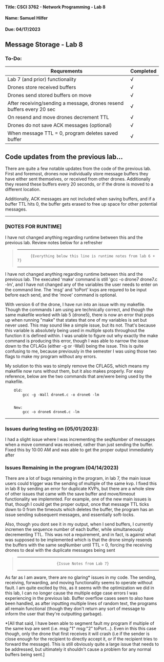 #### Title: CSCI 3762 - Network Programming - Lab 8

#### Name: Samuel Hilfer

#### Due: 04/17/2023

## Message Storage - Lab 8

### To-Do:				

| Requrements                                                               | Completed |
|---------------------------------------------------------------------------|-----------|
| Lab 7 (and prior) functionality                                           | √         |
| Drones store received buffers                                             | √         |
| Drones send stored buffers on move                                        | √         |
| After receiving/sending a message, drones resend buffers every 20 sec     | √         |
| On resend and move drones decrement TTL                                   | √         |
| Drones do not save ACK messages (optional)                                | √         |
| When message TTL = 0, program deletes saved buffer                        | √         |

## Code updates from the previous lab...
	
There are quite a few notable updates from the code of the previous lab. First and foremost, drones now individually store message buffers they have either sent themselves, or received from other drones. Additionally they resend these buffers every 20 seconds, or if the drone is moved to a different location.

Additionally, ACK messages are not included when saving buffers, and if a buffer TTL hits 0, the buffer gets erased to free up space for other potential messages.

---------------------------------------------------------------------------

### [NOTES FOR RUNTIME]
	
I have not changed anything regarding runtime between this and the previous lab. Review notes below for a refresher 
         
> ---------------------------------------------------------------------------         
>           {Everything below this line is runtime notes from lab 6 + 7}
> ---------------------------------------------------------------------------
       
I have not changed anything regarding runtime between this and the previous lab. The executed 'make' command is still 'gcc -o drone7 drone7.c -lm', and I have not changed any of the variables the user needs to enter on the command line. The 'msg' and 'toPort' kvps are requred to be input before each send, and the 'move' command is optional.       
       
With version 6 of the drone, I have run into an issue with my makefile. Though the commands I am using are technically correct, and though the same makefile worked with lab 5 (drone5), there is now an error that pops up when running "make" that states that one of my variables is set but never used. This may sound like a simple issue, but its not. That's because this variable is absolutely being used in multiple spots throughout the function it is defined within. I was unable to figure out why exactly the make command is producing this error, though I was able to narrow the issue down to the CFLAGs (either -g or -Wall) being the issue. This is quite confusing to me, because previously in the semester I was using those two flags to make my program without any errors.
    
My solution to this was to simply remove the CFLAGS, which means my makefile now runs without them, but it also makes properly. For easy reference, below are the two commands that are/were being used by the makefile.
    
        Old:
            gcc -g -Wall drone6.c -o drone6 -lm
    
    
        New:
            gcc -o drone6 drone6.c -lm
         

---------------------------------------------------------------------------


### Issues during testing on (05/01/2023):

I had a slight issue where I was incrementing the seqNumber of messages when a move command was received, rather than just sending the buffer. Fixed this by 10:00 AM and was able to get the proper output immediately after
    
### Issues Remaining in the program (04/14/2023)
    

There are a lot of bugs remaining in the program, in lab 7, the main issue users could trigger was the sending of multiple of the same kvp. I fixed this in lab 8 by sending an error for duplicate KVPs, but there are a whole slew of other issues that came with the save buffer and move/timeout functionality we implemnted. For example, one of the new main issues is that, though I could get the proper output, once that message TTL ticks down to 0 from the timeouts which deletes the buffer, the program has an issue sending subsequent messages, and essentially soft-locks. 

Also, though you dont see it in my output, when I send buffers, I currently incremen the sequence number of each buffer, while simultaneously decrementing TTL. This was not a requirement, and in fact, is against what was supposed to be implemented which is that the drone simply resends the buffers with the same seqNumber until TTL = 0, forcing the receiving drones to deal with the duplicate messages being sent


> ---------------------------------------------------------------------------         
>                       {Issue Notes from Lab 7}
> ---------------------------------------------------------------------------

As far as I am aware, there are no glaring* issues in my code. The sending, receiving, forwarding, and moving functionality seems to operate without fault. I am quite excited by this, as it seems with the optimization we did in this lab, I can no longer cause the multiple edge case errors I was experiencing in the previous lab. Buffer overflow cases seem to also have been handled, as after inputting multiple lines of random text, the programs all remain functional (though they don't return any sort of message to inform the user that they're outputting garbage).
      
*[All that said, I have been able to segment fault my program if multiple of the same kvp are sent (i.e. msg:"1" msg:"2" toPort...). Even in this this case though, only the drone that first receives it will crash (i.e if the sender is close enough for the recipient to directly accept it, or if the recipient tries to forward the message). This is still obviously quite a large issue that needs to be addressed, but ultimately it shouldn't cause a problem for any normal buffers being sent.]
